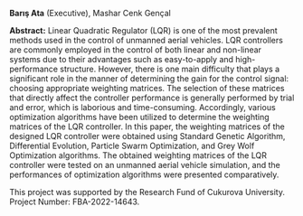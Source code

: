 **Barış Ata** (Executive), Mashar Cenk Gençal

**Abstract:** Linear Quadratic Regulator (LQR) is one of the most prevalent methods used in the control of unmanned aerial vehicles. LQR controllers are commonly employed in the control of both linear and non-linear systems due to their advantages such as easy-to-apply and high-performance structure. However, there is one main difficulty that plays a significant role in the manner of determining the gain for the control signal: choosing appropriate weighting matrices. The selection of these matrices that directly affect the controller performance is generally performed by trial and error, which is laborious and time-consuming. Accordingly, various optimization algorithms have been utilized to determine the weighting matrices of the LQR controller. In this paper, the weighting matrices of the designed LQR controller were obtained using Standard Genetic Algorithm, Differential Evolution, Particle Swarm Optimization, and Grey Wolf Optimization algorithms. The obtained weighting matrices of the LQR controller were tested on an unmanned aerial vehicle simulation, and the performances of optimization algorithms were presented comparatively.

This project was supported by the Research Fund of Cukurova University. Project Number: FBA-2022-14643.